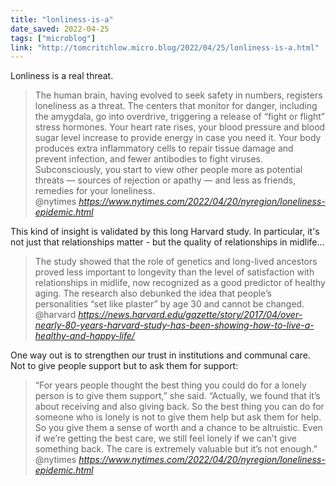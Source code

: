 ```yaml
---
title: "lonliness-is-a"
date_saved: 2022-04-25
tags: ["microblog"]
link: "http://tomcritchlow.micro.blog/2022/04/25/lonliness-is-a.html"
---
```

Lonliness is a real threat.

<blockquote class="quoteback" darkmode="" data-title="How%20Loneliness%20Is%20Damaging%20Our%20Health" data-author="@nytimes" cite="https://www.nytimes.com/2022/04/20/nyregion/loneliness-epidemic.html">
The human brain, having evolved to seek safety in numbers, registers loneliness as a threat. The centers that monitor for danger, including the amygdala, go into overdrive, triggering a release of “fight or flight” stress hormones. Your heart rate rises, your blood pressure and blood sugar level increase to provide energy in case you need it. Your body produces extra inflammatory cells to repair tissue damage and prevent infection, and fewer antibodies to fight viruses. Subconsciously, you start to view other people more as potential threats — sources of rejection or apathy — and less as friends, remedies for your loneliness.
<footer>@nytimes <cite><a href="https://www.nytimes.com/2022/04/20/nyregion/loneliness-epidemic.html">https://www.nytimes.com/2022/04/20/nyregion/loneliness-epidemic.html</a></cite></footer>
</blockquote>
<script note="" src="https://cdn.jsdelivr.net/gh/Blogger-Peer-Review/quotebacks@1/quoteback.js"></script>

This kind of insight is validated by this long Harvard study. In particular, it's not just that relationships matter - but the quality of relationships in midlife...

<blockquote class="quoteback" darkmode="" data-title="Over%20nearly%2080%20years%2C%20Harvard%20study%20has%20been%20showing%20how%20to%20live%20a%20healthy%20and%20happy%20life" data-author="@harvard" cite="https://news.harvard.edu/gazette/story/2017/04/over-nearly-80-years-harvard-study-has-been-showing-how-to-live-a-healthy-and-happy-life/">
The study showed that the role of genetics and long-lived ancestors proved less important to longevity than the level of satisfaction with relationships in midlife, now recognized as a good predictor of healthy aging. The research also debunked the idea that people’s personalities “set like plaster” by age 30 and cannot be changed.
<footer>@harvard <cite><a href="https://news.harvard.edu/gazette/story/2017/04/over-nearly-80-years-harvard-study-has-been-showing-how-to-live-a-healthy-and-happy-life/">https://news.harvard.edu/gazette/story/2017/04/over-nearly-80-years-harvard-study-has-been-showing-how-to-live-a-healthy-and-happy-life/</a></cite></footer>
</blockquote>
<script note="" src="https://cdn.jsdelivr.net/gh/Blogger-Peer-Review/quotebacks@1/quoteback.js"></script>

One way out is to strengthen our trust in institutions and communal care. Not to give people support but to ask them for support:

<blockquote class="quoteback" darkmode="" data-title="How%20Loneliness%20Is%20Damaging%20Our%20Health" data-author="@nytimes" cite="https://www.nytimes.com/2022/04/20/nyregion/loneliness-epidemic.html">
“For years people thought the best thing you could do for a lonely person is to give them support,” she said. “Actually, we found that it’s about receiving and also giving back. So the best thing you can do for someone who is lonely is not to give them help but ask them for help. So you give them a sense of worth and a chance to be altruistic. Even if we’re getting the best care, we still feel lonely if we can’t give something back. The care is extremely valuable but it’s not enough.”
<footer>@nytimes <cite><a href="https://www.nytimes.com/2022/04/20/nyregion/loneliness-epidemic.html">https://www.nytimes.com/2022/04/20/nyregion/loneliness-epidemic.html</a></cite></footer>
</blockquote>
<script note="" src="https://cdn.jsdelivr.net/gh/Blogger-Peer-Review/quotebacks@1/quoteback.js"></script>
